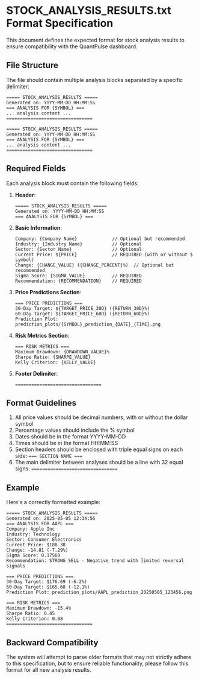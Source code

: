 # STOCK_ANALYSIS_RESULTS.txt Format Specification

This document defines the expected format for stock analysis results to ensure compatibility with the QuantPulse dashboard.

## File Structure

The file should contain multiple analysis blocks separated by a specific delimiter:

```
===== STOCK_ANALYSIS_RESULTS =====
Generated on: YYYY-MM-DD HH:MM:SS
=== ANALYSIS FOR {SYMBOL} ===
... analysis content ...
================================

===== STOCK_ANALYSIS_RESULTS =====
Generated on: YYYY-MM-DD HH:MM:SS
=== ANALYSIS FOR {SYMBOL} ===
... analysis content ...
================================
```

## Required Fields

Each analysis block must contain the following fields:

1. **Header**:
   ```
   ===== STOCK_ANALYSIS_RESULTS =====
   Generated on: YYYY-MM-DD HH:MM:SS
   === ANALYSIS FOR {SYMBOL} ===
   ```

2. **Basic Information**:
   ```
   Company: {Company Name}             // Optional but recommended
   Industry: {Industry Name}           // Optional
   Sector: {Sector Name}               // Optional
   Current Price: ${PRICE}             // REQUIRED (with or without $ symbol)
   Change: {CHANGE_VALUE} ({CHANGE_PERCENT}%)  // Optional but recommended
   Sigma Score: {SIGMA_VALUE}          // REQUIRED
   Recommendation: {RECOMMENDATION}    // REQUIRED
   ```

3. **Price Predictions Section**:
   ```
   === PRICE PREDICTIONS ===
   30-Day Target: ${TARGET_PRICE_30D} ({RETURN_30D}%)
   60-Day Target: ${TARGET_PRICE_60D} ({RETURN_60D}%)
   Prediction Plot: prediction_plots/{SYMBOL}_prediction_{DATE}_{TIME}.png
   ```

4. **Risk Metrics Section**:
   ```
   === RISK METRICS ===
   Maximum Drawdown: {DRAWDOWN_VALUE}%
   Sharpe Ratio: {SHARPE_VALUE}
   Kelly Criterion: {KELLY_VALUE}
   ```

5. **Footer Delimiter**:
   ```
   ================================
   ```

## Format Guidelines

1. All price values should be decimal numbers, with or without the dollar symbol
2. Percentage values should include the % symbol
3. Dates should be in the format YYYY-MM-DD
4. Times should be in the format HH:MM:SS
5. Section headers should be enclosed with triple equal signs on each side: `=== SECTION NAME ===`
6. The main delimiter between analyses should be a line with 32 equal signs: `================================`

## Example

Here's a correctly formatted example:

```
===== STOCK_ANALYSIS_RESULTS =====
Generated on: 2025-05-05 12:34:56
=== ANALYSIS FOR AAPL ===
Company: Apple Inc
Industry: Technology
Sector: Consumer Electronics
Current Price: $188.38
Change: -14.81 (-7.29%)
Sigma Score: 0.17560
Recommendation: STRONG SELL - Negative trend with limited reversal signals

=== PRICE PREDICTIONS ===
30-Day Target: $176.69 (-6.2%)
60-Day Target: $165.68 (-12.1%)
Prediction Plot: prediction_plots/AAPL_prediction_20250505_123456.png

=== RISK METRICS ===
Maximum Drawdown: -15.4%
Sharpe Ratio: 0.45
Kelly Criterion: 0.08
================================
```

## Backward Compatibility

The system will attempt to parse older formats that may not strictly adhere to this specification, but to ensure reliable functionality, please follow this format for all new analysis results.